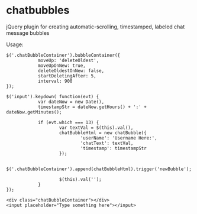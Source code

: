 chatbubbles
===========

jQuery plugin for creating automatic-scrolling, timestamped, labeled chat message bubbles

Usage:

    $('.chatBubbleContainer').bubbleContainer({
                moveUp: 'deleteOldest', 
                moveUpOnNew: true, 
                deleteOldestOnNew: false, 
                startDeletingAfter: 5,
                interval: 900 
    });
    
    $('input').keydown( function(evt) {
                var dateNow = new Date(),
                timestampStr = dateNow.getHours() + ':' + dateNow.getMinutes();
                
                if (evt.which === 13) {
                        var textVal = $(this).val(),
                        chatBubbleHtml = new chatBubble({
                                'userName': 'Username Here:',
                                'chatText': textVal,
                                'timestamp': timestampStr
                        });

                        $('.chatBubbleContainer').append(chatBubbleHtml).trigger('newBubble');
                        
                        $(this).val('');
                }
    });
    
    <div class="chatBubbleContainer"></div>
    <input placeholder="Type something here"></input>

